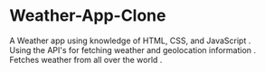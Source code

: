# Weather-App-Clone

A Weather app using knowledge of HTML, CSS, and JavaScript .
<br>
Using the API's for fetching weather and geolocation information .
<br>
Fetches weather from all over the world .


